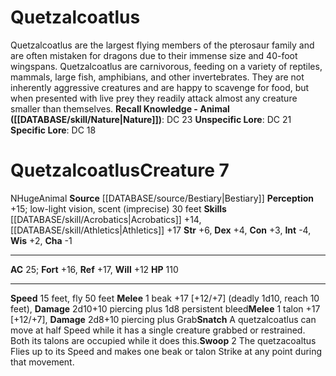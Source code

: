 ﻿---
ac: '25'
alignment: N
charisma: '-1'
constitution: '+3'
creature_ability:
- Snatch
- Swoop
creature_family: '[[DATABASE/monsterfamily/Pterosaur|Pterosaur]]'
dexterity: '+4'
fly_speed: '50'
fortitude: '+16'
hp: '110'
id: '342'
intelligence: '-4'
land_speed: '15'
level: '7'
max_speed: '50'
name: Quetzalcoatlus
perception: '+15'
rarity: Common
reflex: '+17'
sense:
- low-light vision
- scent (imprecise) 30 feet
size: Huge
skill:
- '[[DATABASE/skill/Acrobatics|Acrobatics]] +14'
- '[[DATABASE/skill/Athletics|Athletics]] +17'
source: '[[DATABASE/source/Bestiary|Bestiary]]'
speed:
- 15 feet
- fly 50 feet
strength: '+6'
strength_req: '6'
strongest_save:
- Reflex
trait:
- '[[DATABASE/trait/Animal|Animal]]'
type: Creature
vision: Low-light vision
weakest_save:
- Will
will: '+12'
wisdom: '+2'

---
# Quetzalcoatlus

Quetzalcoatlus are the largest flying members of the pterosaur family and are often mistaken for dragons due to their immense size and 40-foot wingspans.
 Quetzalcoatlus are carnivorous, feeding on a variety of reptiles, mammals, large fish, amphibians, and other invertebrates. They are not inherently aggressive creatures and are happy to scavenge for food, but when presented with live prey they readily attack almost any creature smaller than themselves.
**Recall Knowledge - Animal ([[DATABASE/skill/Nature|Nature]])**: DC 23
**Unspecific Lore**: DC 21
**Specific Lore**: DC 18

# Quetzalcoatlus<span class="item-type">Creature 7</span>

<span class="trait-alignment item-trait">N</span><span class="trait-size item-trait">Huge</span><span class="item-trait">Animal</span>
**Source** [[DATABASE/source/Bestiary|Bestiary]]
**Perception** +15; low-light vision, scent (imprecise) 30 feet
**Skills** [[DATABASE/skill/Acrobatics|Acrobatics]] +14, [[DATABASE/skill/Athletics|Athletics]] +17
**Str** +6, **Dex** +4, **Con** +3, **Int** -4, **Wis** +2, **Cha** -1

---
**AC** 25; **Fort** +16, **Ref** +17, **Will** +12
**HP** 110

---
**Speed** 15 feet, fly 50 feet
<span class="in-box-ability">**Melee** <span class="action-icon">1</span> beak +17 [+12/+7] (deadly 1d10, reach 10 feet), **Damage** 2d10+10 piercing plus 1d8 persistent bleed</span><span class="in-box-ability">**Melee** <span class="action-icon">1</span> talon +17 [+12/+7], **Damage** 2d8+10 piercing plus Grab</span><span class="in-box-ability">**Snatch** A quetzalcoatlus can move at half Speed while it has a single creature grabbed or restrained. Both its talons are occupied while it does this.</span><span class="in-box-ability">**Swoop** <span class="action-icon">2</span> The quetzacoaltus Flies up to its Speed and makes one beak or talon Strike at any point during that movement.</span>